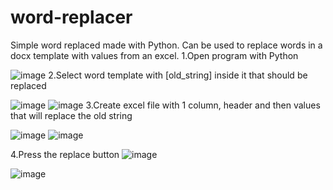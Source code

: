 # word-replacer
Simple word replaced made with Python. Can be used to replace words in a docx template with values from an excel.
1.Open program with Python

![image](https://github.com/MihaiCMA/word-replacer/assets/42008272/f82f549c-766d-41a2-be4d-8e4c45c49920)
2.Select word template with [old_string] inside it that should be replaced

![image](https://github.com/MihaiCMA/word-replacer/assets/42008272/cc60daba-6cd4-4f48-9198-18c2410fa654)
![image](https://github.com/MihaiCMA/word-replacer/assets/42008272/77ddd238-3532-4adc-b43c-dcd479989f8b)
3.Create excel file with 1 column, header and then values that will replace the old string

![image](https://github.com/MihaiCMA/word-replacer/assets/42008272/06cacf71-b423-44e7-a8f7-b85eac357bf7)
![image](https://github.com/MihaiCMA/word-replacer/assets/42008272/14ccd883-a5a3-4f4b-8876-33a911f6d92d)

4.Press the replace button
![image](https://github.com/MihaiCMA/word-replacer/assets/42008272/989c621f-0a39-408e-bfdb-aafa7b8b2424)

![image](https://github.com/MihaiCMA/word-replacer/assets/42008272/cb581aca-ad83-4a0f-835b-3c3121c1171b)

